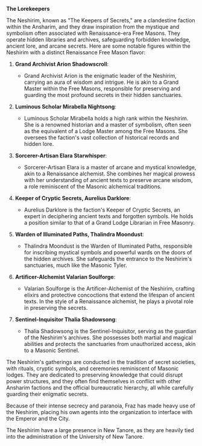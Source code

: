 **The Lorekeepers**

The Neshirim, known as "The Keepers of Secrets," are a clandestine faction within the Ansharim, and they draw inspiration from the mystique and symbolism often associated with Renaissance-era Free Masons. They operate hidden libraries and archives, safeguarding forbidden knowledge, ancient lore, and arcane secrets. Here are some notable figures within the Neshirim with a distinct Renaissance Free Mason flavor:

1. **Grand Archivist Arion Shadowscroll**:
    
    - Grand Archivist Arion is the enigmatic leader of the Neshirim, carrying an aura of wisdom and intrigue. He is akin to a Grand Master within the Free Masons, responsible for preserving and guarding the most profound secrets in their hidden sanctuaries.
2. **Luminous Scholar Mirabella Nightsong**:
    
    - Luminous Scholar Mirabella holds a high rank within the Neshirim. She is a renowned historian and a master of symbolism, often seen as the equivalent of a Lodge Master among the Free Masons. She oversees the faction's vast collection of historical records and hidden lore.
3. **Sorcerer-Artisan Elara Starwhisper**:
    
    - Sorcerer-Artisan Elara is a master of arcane and mystical knowledge, akin to a Renaissance alchemist. She combines her magical prowess with her understanding of ancient texts to preserve arcane wisdom, a role reminiscent of the Masonic alchemical traditions.
4. **Keeper of Cryptic Secrets, Aurelius Darklore**:
    
    - Aurelius Darklore is the faction's Keeper of Cryptic Secrets, an expert in deciphering ancient texts and forgotten symbols. He holds a position similar to that of a Grand Lodge Librarian in Free Masonry.
5. **Warden of Illuminated Paths, Thalindra Moondust**:
    
    - Thalindra Moondust is the Warden of Illuminated Paths, responsible for inscribing mystical symbols and powerful wards on the doors of the hidden archives. She safeguards the entrance to the Neshirim's sanctuaries, much like the Masonic Tyler.
6. **Artificer-Alchemist Valarian Soulforge**:
    
    - Valarian Soulforge is the Artificer-Alchemist of the Neshirim, crafting elixirs and protective concoctions that extend the lifespan of ancient texts. In the style of a Renaissance alchemist, he plays a pivotal role in preserving the secrets.
7. **Sentinel-Inquisitor Thalia Shadowsong**:
    
    - Thalia Shadowsong is the Sentinel-Inquisitor, serving as the guardian of the Neshirim's archives. She possesses both martial and magical abilities and protects the sanctuaries from unauthorized access, akin to a Masonic Sentinel.

The Neshirim's gatherings are conducted in the tradition of secret societies, with rituals, cryptic symbols, and ceremonies reminiscent of Masonic lodges. They are dedicated to preserving knowledge that could disrupt power structures, and they often find themselves in conflict with other Ansharim factions and the official bureaucratic hierarchy, all while carefully guarding their enigmatic secrets.

Because of their intense secrecy and paranoia, Fraz has made heavy use of the Neshirim, placing his own agents into the organization to interface with the Emperor and the City. 

The Neshirim have a large presence in New Tanore, as they are heavily tied into the administration of the University of New Tanore.
